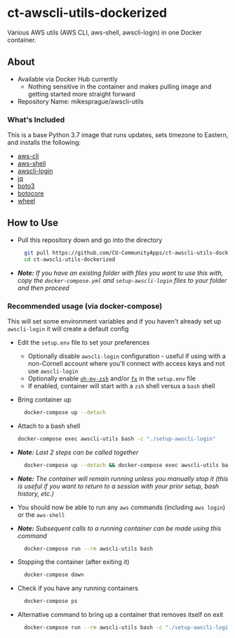 # ct-awscli-utils-dockerized

Various AWS utils (AWS CLI, aws-shell, awscli-login) in one Docker container.

## About

- Available via Docker Hub currently
  - Nothing sensitive in the container and makes pulling image and getting started more straight forward
- Repository Name: mikesprague/awscli-utils

### What's Included

This is a base Python 3.7 image that runs updates, sets timezone to Eastern,
and installs the following:

- [aws-cli](https://aws.amazon.com/cli/)
- [aws-shell](https://github.com/awslabs/aws-shell)
- [awscli-login](https://github.com/techservicesillinois/awscli-login)
- [jq](https://stedolan.github.io/jq/)
- [boto3](https://github.com/boto/boto3)
- [botocore](https://github.com/boto/botocore)
- [wheel](https://github.com/pypa/wheel)

## How to Use

- Pull this repository down and go into the directory

  ```bash
    git pull https://github.com/CU-CommunityApps/ct-awscli-utils-dockerized.git
    cd ct-awscli-utils-dockerized
  ```

- _**Note:** If you have an existing folder with files you want to use this with, copy the `docker-compose.yml` and `setup-awscli-login` files to your folder and then proceed_

### Recommended usage (via docker-compose)

This will set some environment variables and if you haven't already set up `awscli-login` it will create a default config

- Edit the `setup.env` file to set your preferences
  - Optionally disable `awscli-login` configuration - useful if using with a non-Cornell account where you'll connect with access keys and not use `awscli-login`
  - Optionally enable [`oh-my-zsh`](https://github.com/robbyrussell/oh-my-zsh/) and/or [`fx`](https://github.com/antonmedv/fx/) in the `setup.env` file
  - If enabled, container will start with a `zsh` shell versus a `bash` shell

- Bring container up

  ```bash
    docker-compose up --detach
  ```

- Attach to a bash shell

  ```bash
  docker-compose exec awscli-utils bash -c "./setup-awscli-login"
  ```

- _**Note:** Last 2 steps can be called together_

  ```bash
    docker-compose up --detach && docker-compose exec awscli-utils bash -c "./setup-awscli-login"
  ```

- _**Note:** The container will remain running unless you manually stop it (this is useful if you want to return to a session with your prior setup, bash history, etc.)_

- You should now be able to run any `aws` commands (including `aws login`) or the `aws-shell`

- _**Note:** Subsequent calls to a running container can be made using this command_

  ```bash
    docker-compose run --rm awscli-utils bash
  ```

- Stopping the container (after exiting it)

  ```bash
    docker-compose down
  ```

- Check if you have any running containers

  ```bash
    docker-compose ps
  ```

- Alternative command to bring up a container that removes itself on exit

  ```bash
    docker-compose run --rm awscli-utils bash -c "./setup-awscli-login"
  ```

